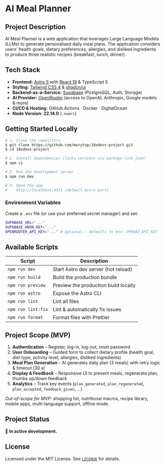 # AI Meal Planner

## Project Description

AI Meal Planner is a web application that leverages Large Language Models (LLMs) to generate personalised daily meal plans. The application considers users’ health goals, dietary preferences, allergies, and disliked ingredients to produce three realistic recipes (breakfast, lunch, dinner).

## Tech Stack

- **Frontend:** [Astro 5](https://astro.build) with [React 19](https://react.dev) & TypeScript 5
- **Styling:** [Tailwind CSS 4](https://tailwindcss.com) & [shadcn/ui](https://ui.shadcn.com)
- **Backend-as-a-Service:** [Supabase](https://supabase.com) (PostgreSQL, Auth, Storage)
- **AI Provider:** [OpenRouter](https://openrouter.ai) (access to OpenAI, Anthropic, Google models & more)
- **CI/CD & Hosting:** GitHub Actions · Docker · DigitalOcean
- **Node Version:** **22.14.0** (`.nvmrc`)

## Getting Started Locally

```bash
# 1. Clone the repository
$ git clone https://github.com/morytop/10xdevs-project.git
$ cd 10xdevs-project

# 2. Install dependencies (locks versions via package-lock.json)
$ npm ci

# 3. Run the development server
$ npm run dev

# 4. Open the app
#    http://localhost:4321 (default Astro port)
```

### Environment Variables

Create a `.env` file (or use your preferred secret manager) and set:

```bash
SUPABASE_URL="..."
SUPABASE_ANON_KEY="..."
OPENROUTER_API_KEY="..." # optional – defaults to env: OPENAI_API_KEY
```

## Available Scripts

| Script             | Description                          |
| ------------------ | ------------------------------------ |
| `npm run dev`      | Start Astro dev server (hot reload)  |
| `npm run build`    | Build the production bundle          |
| `npm run preview`  | Preview the production build locally |
| `npm run astro`    | Expose the Astro CLI                 |
| `npm run lint`     | Lint all files                       |
| `npm run lint:fix` | Lint & automatically fix issues      |
| `npm run format`   | Format files with Prettier           |

## Project Scope (MVP)

1. **Authentication** – Register, log-in, log-out, reset password
2. **User Onboarding** – Guided form to collect dietary profile (health goal, diet type, activity level, allergies, disliked ingredients)
3. **Meal Plan Generation** – AI generates daily plan (3 meals) with retry logic & timeout (30 s)
4. **Display & Feedback** – Responsive UI to present meals, regenerate plan, thumbs up/down feedback
5. **Analytics** – Track key events (`plan_generated`, `plan_regenerated`, `plan_accepted`, `feedback_given`, …)

_Out-of-scope for MVP_: shopping list, nutritional macros, recipe library, mobile apps, multi-language support, offline mode.

## Project Status

🚧 **In active development.** 

## License

Licensed under the MIT License. See [`LICENSE`](LICENSE) for details.
